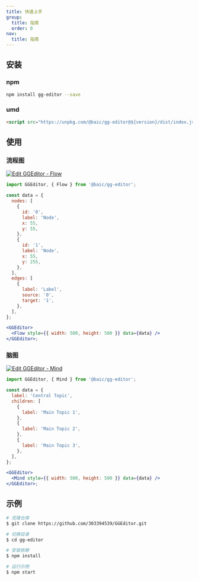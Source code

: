 ```yaml
---
title: 快速上手
group:
  title: 指南
  order: 0
nav:
  title: 指南
---
```


## 安装

### npm

```bash | pure
npm install gg-editor --save
```

### umd

```html | pure
<script src="https://unpkg.com/@baic/gg-editor@${version}/dist/index.js"></script>
```

## 使用

### 流程图

[![Edit GGEditor - Flow](https://codesandbox.io/static/img/play-codesandbox.svg)](https://codesandbox.io/s/ggeditor-flow-hq64m?fontsize=14&hidenavigation=1&theme=dark)

```jsx | pure
import GGEditor, { Flow } from '@baic/gg-editor';

const data = {
  nodes: [
    {
      id: '0',
      label: 'Node',
      x: 55,
      y: 55,
    },
    {
      id: '1',
      label: 'Node',
      x: 55,
      y: 255,
    },
  ],
  edges: [
    {
      label: 'Label',
      source: '0',
      target: '1',
    },
  ],
};

<GGEditor>
  <Flow style={{ width: 500, height: 500 }} data={data} />
</GGEditor>;
```

### 脑图

[![Edit GGEditor - Mind](https://codesandbox.io/static/img/play-codesandbox.svg)](https://codesandbox.io/s/ggeditor-mind-2262q?fontsize=14&hidenavigation=1&theme=dark)

```jsx | pure
import GGEditor, { Mind } from '@baic/gg-editor';

const data = {
  label: 'Central Topic',
  children: [
    {
      label: 'Main Topic 1',
    },
    {
      label: 'Main Topic 2',
    },
    {
      label: 'Main Topic 3',
    },
  ],
};

<GGEditor>
  <Mind style={{ width: 500, height: 500 }} data={data} />
</GGEditor>;
```

## 示例

```bash | pure
# 克隆仓库
$ git clone https://github.com/303394539/GGEditor.git

# 切换目录
$ cd gg-editor

# 安装依赖
$ npm install

# 运行示例
$ npm start
```
